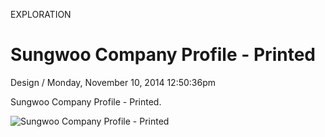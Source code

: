 <p class="type">EXPLORATION</p>

# Sungwoo Company Profile - Printed

<p class="meta">Design  /  Monday, November 10, 2014 12:50:36pm</p>

Sungwoo Company Profile - Printed.

![Sungwoo Company Profile - Printed](https://farooq-agent.web.app/assets/images/works/large/floXG9HQ_work_image.png)
